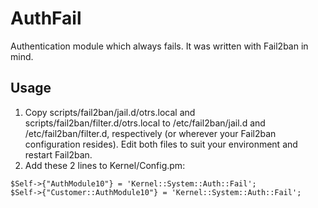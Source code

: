 AuthFail
========

Authentication module which always fails. It was written with Fail2ban in mind.

Usage
-----
1. Copy scripts/fail2ban/jail.d/otrs.local and scripts/fail2ban/filter.d/otrs.local to /etc/fail2ban/jail.d and /etc/fail2ban/filter.d, respectively (or wherever your Fail2ban configuration resides). Edit both files to suit your environment and restart Fail2ban.
2. Add these 2 lines to Kernel/Config.pm:
```
$Self->{"AuthModule10"} = 'Kernel::System::Auth::Fail';
$Self->{"Customer::AuthModule10"} = 'Kernel::System::Auth::Fail';
```
